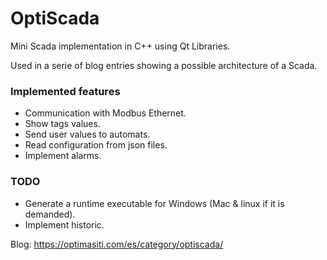# OptiScada
Mini Scada implementation in C++ using Qt Libraries.

Used in a serie of blog entries showing a possible architecture of a Scada.

### Implemented features
- Communication with Modbus Ethernet.
- Show tags values.
- Send user values to automats.
- Read configuration from json files.
- Implement alarms.

### TODO
- Generate a runtime executable for Windows (Mac & linux if it is demanded).
- Implement historic.

Blog: https://optimasiti.com/es/category/optiscada/
